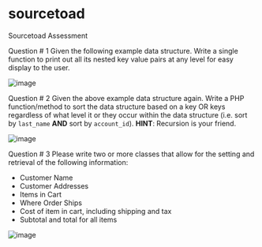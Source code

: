 # sourcetoad
Sourcetoad Assessment

Question # 1
Given the following example data structure. Write a single function to print out all its nested key value pairs at any level for easy display to the user.

![image](https://github.com/user-attachments/assets/35318b0c-49a4-4635-b9ef-58dd198be4b9)

Question # 2
Given the above example data structure again. Write a PHP function/method to sort the data structure based on a key OR keys regardless of what level it or they occur within the data structure (i.e. sort by `last_name` **AND** sort by `account_id`). **HINT**: Recursion is your friend.

![image](https://github.com/user-attachments/assets/ae03e8b3-6183-457d-8460-b9c3321ee90d)

Question # 3
Please write two or more classes that allow for the setting and retrieval of the following information:
- Customer Name
- Customer Addresses
- Items in Cart
- Where Order Ships
- Cost of item in cart, including shipping and tax
- Subtotal and total for all items

![image](https://github.com/user-attachments/assets/5b641c2a-18cd-4979-b53f-4cc69c5bed01)
